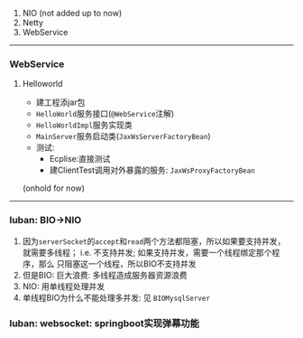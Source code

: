 1. NIO (not added up to now)
2. Netty
3. WebService

---

### WebService

1. Helloworld
    - 建工程添jar包
    - `HelloWorld`服务接口(`@WebService`注解)
    - `HelloWorldImpl`服务实现类
    - `MainServer`服务启动类(`JaxWsServerFactoryBean`)
    - 测试: 
        - Ecplise:直接测试
        - 建ClientTest调用对外暴露的服务: `JaxWsProxyFactoryBean`
        
    (onhold for now)
    
---

### luban: BIO->NIO

1. 因为`serverSocket`的`accept`和`read`两个方法都阻塞，所以如果要支持并发，
就需要多线程； i.e. 不支持并发; 如果支持并发，需要一个线程绑定那个程序，那么
只阻塞这一个线程，所以BIO不支持并发
2. 但是BIO: 巨大浪费: 多线程造成服务器资源浪费
3. NIO: 用单线程处理并发
4. 单线程BIO为什么不能处理多并发: 见 `BIOMysqlServer`

### luban: websocket: springboot实现弹幕功能
